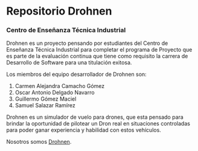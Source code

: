 # Repositorio Drohnen
### Centro de Enseñanza Técnica Industrial

Drohnen es un proyecto pensando por estudiantes del Centro de Enseñanza Técnica Industrial para completar el programa de Proyecto que es parte de la evaluación continua que tiene como requisito la carrera de Desarrollo de Software para una titulación exitosa. 

Los miembros del equipo desarrollador de Drohnen son:
1. Carmen Alejandra Camacho Gómez
2. Oscar Antonio Delgado Navarro
3. Guillermo Gómez Maciel
4. Samuel Salazar Ramírez

Drohnen es un simulador de vuelo para drones, que esta pensado para brindar la oportunidad de pilotear un Dron real en situaciones controladas para poder ganar experiencia y habilidad con estos vehículos.

Nosotros somos [Drohnen](http://drohnen.besoft.com.mx/).
